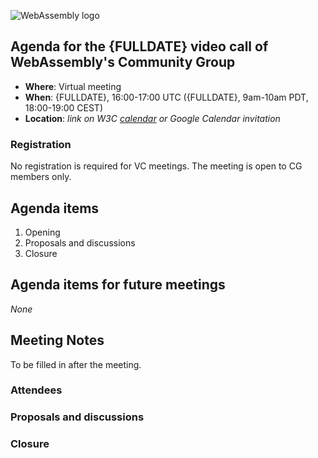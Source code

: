 ![WebAssembly logo](/images/WebAssembly.png)

## Agenda for the {FULLDATE} video call of WebAssembly's Community Group

- **Where**: Virtual meeting
- **When**: {FULLDATE}, 16:00-17:00 UTC ({FULLDATE}, 9am-10am PDT, 18:00-19:00 CEST)
- **Location**: *link on W3C [calendar](https://www.w3.org/groups/cg/webassembly/calendar/) or Google Calendar invitation*

### Registration

No registration is required for VC meetings. The meeting is open to CG members only.

## Agenda items

1. Opening
1. Proposals and discussions
1. Closure

## Agenda items for future meetings

*None*

## Meeting Notes

To be filled in after the meeting.

### Attendees

### Proposals and discussions

### Closure
